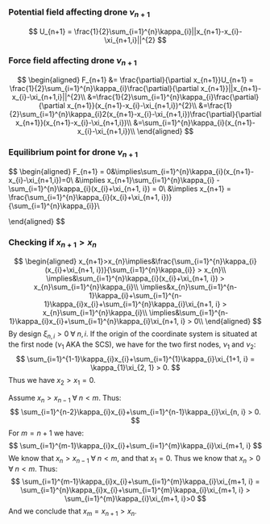 
### Potential field affecting drone $\nu_{n+1}$
$$
U_{n+1} = \frac{1}{2}\sum_{i=1}^{n}\kappa_{i}||x_{n+1}-x_{i}-\xi_{n+1,i}||^{2}
$$
### Force field affecting drone $\nu_{n+1}$
$$
\begin{aligned}
F_{n+1} &= \frac{\partial}{\partial x_{n+1}}U_{n+1} = \frac{1}{2}\sum_{i=1}^{n}\kappa_{i}\frac{\partial}{\partial x_{n+1}}||x_{n+1}-x_{i}-\xi_{n+1,i}||^{2}\\
&=\frac{1}{2}\sum_{i=1}^{n}\kappa_{i}\frac{\partial}{\partial x_{n+1}}(x_{n+1}-x_{i}-\xi_{n+1,i})^{2}\\
&=\frac{1}{2}\sum_{i=1}^{n}\kappa_{i}2(x_{n+1}-x_{i}-\xi_{n+1,i})\frac{\partial}{\partial x_{n+1}}(x_{n+1}-x_{i}-\xi_{n+1,i})\\
&=\sum_{i=1}^{n}\kappa_{i}(x_{n+1}-x_{i}-\xi_{n+1,i})\\
\end{aligned}
$$

### Equilibrium point for drone $\nu_{n+1}$
$$
\begin{aligned}
  F_{n+1} = 0&\implies\sum_{i=1}^{n}\kappa_{i}(x_{n+1}-x_{i}-\xi_{n+1,i})=0\\
  &\implies x_{n+1}\sum_{i=1}^{n}\kappa_{i} - \sum_{i=1}^{n}\kappa_{i}(x_{i}+\xi_{n+1, i}) = 0\\
  &\implies x_{n+1} = \frac{\sum_{i=1}^{n}\kappa_{i}(x_{i}+\xi_{n+1, i})}{\sum_{i=1}^{n}\kappa_{i}}\\

\end{aligned}
$$
### Checking if $x_{n+1} > x_{n}$
$$
\begin{aligned}
  x_{n+1}>x_{n}\implies&\frac{\sum_{i=1}^{n}\kappa_{i}(x_{i}+\xi_{n+1, i})}{\sum_{i=1}^{n}\kappa_{i}} > x_{n}\\
  \implies&\sum_{i=1}^{n}\kappa_{i}(x_{i}+\xi_{n+1, i}) > x_{n}\sum_{i=1}^{n}\kappa_{i}\\
  \implies&x_{n}\sum_{i=1}^{n-1}\kappa_{i}+\sum_{i=1}^{n-1}\kappa_{i}x_{i}+\sum_{i=1}^{n}\kappa_{i}\xi_{n+1, i} > x_{n}\sum_{i=1}^{n}\kappa_{i}\\
  \implies&\sum_{i=1}^{n-1}\kappa_{i}x_{i}+\sum_{i=1}^{n}\kappa_{i}\xi_{n+1, i} > 0\\
\end{aligned}
$$
By design $\xi_{n, i} > 0\;\forall\;n,i$. If the origin of the coordinate system is situated at the first node ($\nu_{1}$ AKA the SCS), 
we have for the two first nodes, $\nu_{1}$ and $\nu_{2}$:
$$
\sum_{i=1}^{1-1}\kappa_{i}x_{i}+\sum_{i=1}^{1}\kappa_{i}\xi_{1+1, i} = \kappa_{1}\xi_{2, 1} > 0.
$$
Thus we have $x_{2} > x_{1} = 0$.

Assume $x_{n} > x_{n-1}\;\forall\;n<m$. Thus:
$$
\sum_{i=1}^{n-2}\kappa_{i}x_{i}+\sum_{i=1}^{n-1}\kappa_{i}\xi_{n, i} > 0.
$$
For $m = n+1$ we have:
$$
\sum_{i=1}^{m-1}\kappa_{i}x_{i}+\sum_{i=1}^{m}\kappa_{i}\xi_{m+1, i}
$$
We know that $x_{n} > x_{n-1}\;\forall\;n<m$, and that $x_{1} = 0$. Thus we know that $x_{n} > 0\;\forall\;n<m$. Thus:
$$
\sum_{i=1}^{m-1}\kappa_{i}x_{i}+\sum_{i=1}^{m}\kappa_{i}\xi_{m+1, i} = \sum_{i=1}^{n}\kappa_{i}x_{i}+\sum_{i=1}^{m}\kappa_{i}\xi_{m+1, i} > \sum_{i=1}^{m}\kappa_{i}\xi_{m+1, i}>0
$$
And we conclude that $x_{m} = x_{n+1} > x_{n}$.